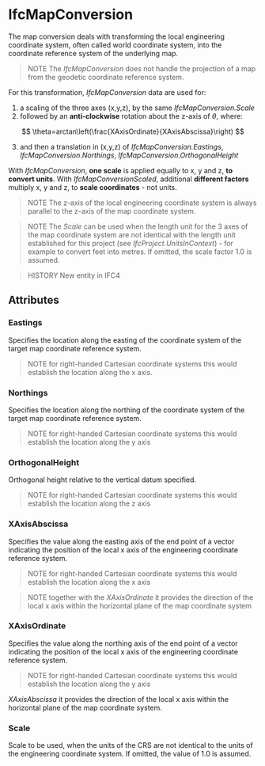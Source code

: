 # IfcMapConversion

The map conversion deals with transforming the local engineering coordinate system, often called world coordinate system, into the coordinate reference system of the underlying map.
<!-- end of short definition -->

> NOTE The _IfcMapConversion_ does not handle the projection of a map from the geodetic coordinate reference system.

For this transformation, _IfcMapConversion_ data are used for:
1. a scaling of the three axes (x,y,z), by the same _IfcMapConversion.Scale_
2. followed by an **anti-clockwise** rotation about the z-axis of *θ*, where:

$$
\theta=arctan\left(\frac{XAxisOrdinate}{XAxisAbscissa}\right)
$$

3. and then a translation in (x,y,z) of _IfcMapConversion.Eastings_, _IfcMapConversion.Northings_, _IfcMapConversion.OrthogonalHeight_

With _IfcMapConversion_, **one scale** is applied equally to x, y and z, **to convert units**.
With _IfcMapConversionScaled_, additional **different factors** multiply x, y and z, to **scale coordinates** - not units.

> NOTE The z-axis of the local engineering coordinate system is always parallel to the z-axis of the map coordinate system.

> NOTE The *Scale* can be used when the length unit for the 3 axes of the map coordinate system are not identical with the length unit established for this project (see _IfcProject.UnitsInContext_) - for example to convert feet into metres. If omitted, the scale factor 1.0 is assumed.

> HISTORY New entity in IFC4

## Attributes

### Eastings
Specifies the location along the easting of the coordinate system of the target map coordinate reference system.
> NOTE for right-handed Cartesian coordinate systems this would establish the location along the x axis.

### Northings
Specifies the location along the northing of the coordinate system of the target map coordinate reference system.
> NOTE for right-handed Cartesian coordinate systems this would establish the location along the y axis

### OrthogonalHeight
Orthogonal height relative to the vertical datum specified.
> NOTE for right-handed Cartesian coordinate systems this would establish the location along the z axis

### XAxisAbscissa
Specifies the value along the easting axis of the end point of a vector indicating the position of the local x axis of the engineering coordinate reference system.
> NOTE for right-handed Cartesian coordinate systems this would establish the location along the x axis

> NOTE together with the _XAxisOrdinate_ it provides the direction of the local x axis within the horizontal plane of the map coordinate system

### XAxisOrdinate
Specifies the value along the northing axis of the end point of a vector indicating the position of the local x axis of the engineering coordinate reference system.
> NOTE for right-handed Cartesian coordinate systems this would establish the location along the y axis

_XAxisAbscissa_ it provides the direction of the local x axis within the horizontal plane of the map coordinate system.

### Scale
Scale to be used, when the units of the CRS are not identical to the units of the engineering coordinate system. If omitted, the value of 1.0 is assumed.
